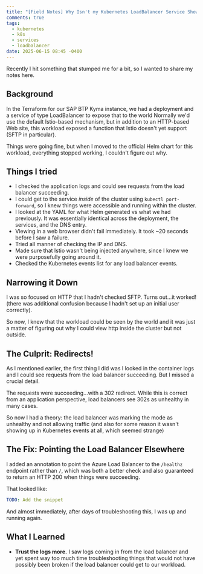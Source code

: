 ```yaml
---
title: "[Field Notes] Why Isn't my Kubernetes LoadBalancer Service Showing Up?"
comments: true
tags:
  - kubernetes
  - k8s
  - services
  - loadbalancer
date: 2025-06-15 08:45 -0400
---
```

Recently I hit something that stumped me for a bit, so I wanted to share my notes here.

## Background

In the Terraform for our SAP BTP Kyma instance, we had a deployment and a service of type LoadBalancer to expose that to the world
 Normally we'd use the default Istio-based mechanism, but in addition to an HTTP-based Web site, this workload exposed a function that Istio doesn't yet support (SFTP in particular).

Things were going fine, but when I moved to the official Helm chart for this workload, everything stopped working, I couldn't figure out why.

## Things I tried

* I checked the application logs and could see requests from the load balancer succeeding.
* I could get to the service _inside_ of the cluster using `kubectl port-forward`, so I knew things were accessible and running within the cluster.
* I looked at the YAML for what Helm generated vs what we had previously. It was essentially identical across the deployment, the services, and the DNS entry.
* Viewing in a web browser didn't fail immediately. It took ~20 seconds before I saw a failure.
* Tried all manner of checking the IP and DNS.
* Made sure that Istio wasn't being injected anywhere, since I knew we were purposefully going around it.
* Checked the Kubernetes events list for any load balancer events.

## Narrowing it Down

I was so focused on HTTP that I hadn't checked SFTP. Turns out...it worked! (there was additional confusion because I hadn't set up an initial user correctly).

So now, I knew that the workload could be seen by the world and it was just a matter of figuring out why I could view http inside the cluster but not outside. 

## The Culprit: Redirects!

As I mentioned earlier, the first thing I did was I looked in the container logs and I could see requests from the load balancer succeeding. But I missed a crucial detail.

The requests were succeeding...with a 302 redirect. While this is correct from an application perspective, load balancers see 302s as unhealthy in many cases. 

So now I had a theory: the load balancer was marking the mode as unhealthy and not allowing traffic (and also for some reason it wasn't showing up in Kubernetes events at all, which seemed strange)

## The Fix: Pointing the Load Balancer Elsewhere

I added an annotation to point the Azure Load Balancer to the `/healthz` endpoint rather than `/`, which was both a better check and also guaranteed to return an HTTP 200 when things were succeeding.

That looked like:

```yaml
TODO: Add the snippet
```

And almost immediately, after days of troubleshooting this, I was up and running again.

## What I Learned

* **Trust the logs more.** I saw logs coming in from the load balancer and yet spent way too much time troubleshooting things that would not have possibly been broken if the load balancer could get to our workload.
